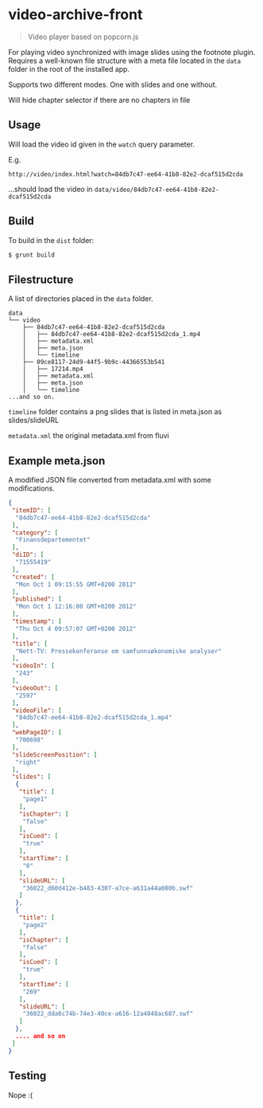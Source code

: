 # video-archive-front

> Video player based on popcorn.js

For playing video synchronized with image slides using the footnote
plugin. Requires a well-known file structure with a meta file located
in the ```data``` folder in the root of the installed app.

Supports two different modes. One with slides and one without.

Will hide chapter selector if there are no chapters in file

## Usage

Will load the video id given in the ```watch``` query parameter.

E.g.

```
http://video/index.html?watch=84db7c47-ee64-41b8-82e2-dcaf515d2cda
```

...should load the video in ```data/video/84db7c47-ee64-41b8-82e2-dcaf515d2cda```

## Build

To build in the ```dist``` folder:

```bash
$ grunt build
```

## Filestructure

A list of directories placed in the ```data``` folder.

```
data
└── video
    ├── 84db7c47-ee64-41b8-82e2-dcaf515d2cda
    │   ├── 84db7c47-ee64-41b8-82e2-dcaf515d2cda_1.mp4
    │   ├── metadata.xml
    │   ├── meta.json
    │   └── timeline
    ├── 09ce8117-24d9-44f5-9b9c-44366553b541
    │   ├── 17214.mp4
    │   ├── metadata.xml
    │   ├── meta.json
    │   └── timeline
...and so on.
```

```timeline``` folder contains a png slides that is listed in meta.json as slides/slideURL

```metadata.xml``` the original metadata.xml from fluvi

## Example meta.json

A modified JSON file converted from metadata.xml with some
modifications.

```json
{
 "itemID": [
  "84db7c47-ee64-41b8-82e2-dcaf515d2cda"
 ],
 "category": [
  "Finansdepartementet"
 ],
 "diID": [
  "71555419"
 ],
 "created": [
  "Mon Oct 1 09:15:55 GMT+0200 2012"
 ],
 "published": [
  "Mon Oct 1 12:16:00 GMT+0200 2012"
 ],
 "timestamp": [
  "Thu Oct 4 09:57:07 GMT+0200 2012"
 ],
 "title": [
  "Nett-TV: Pressekonferanse om samfunnsøkonomiske analyser"
 ],
 "videoIn": [
  "243"
 ],
 "videoOut": [
  "2597"
 ],
 "videoFile": [
  "84db7c47-ee64-41b8-82e2-dcaf515d2cda_1.mp4"
 ],
 "webPageID": [
  "700698"
 ],
 "slideScreenPosition": [
  "right"
 ],
 "slides": [
  {
   "title": [
    "page1"
   ],
   "isChapter": [
    "false"
   ],
   "isCued": [
    "true"
   ],
   "startTime": [
    "0"
   ],
   "slideURL": [
    "36022_d60d412e-b483-4307-a7ce-a631a44a080b.swf"
   ]
  },
  {
   "title": [
    "page2"
   ],
   "isChapter": [
    "false"
   ],
   "isCued": [
    "true"
   ],
   "startTime": [
    "269"
   ],
   "slideURL": [
    "36022_dda6c74b-74e3-40ce-a616-12a4048ac687.swf"
   ]
  },
  .... and so on
 ]
}
```

## Testing

Nope :(
